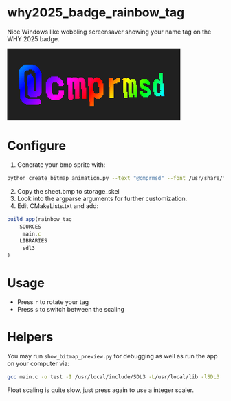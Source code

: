 # why2025_badge_rainbow_tag
Nice Windows like wobbling screensaver showing your name tag on the WHY 2025 badge.

![tag](tag.png)

# Configure

1. Generate your bmp sprite with:
```bash
python create_bitmap_animation.py --text "@cmprmsd" --font /usr/share/fonts/Adwaita/AdwaitaMono-Bold.ttf --size 240x240 --bpp 8 --scroll-cycles 1
```
2. Copy the sheet.bmp to storage_skel
3. Look into the argparse arguments for further customization.
4. Edit CMakeLists.txt and add:
```js
build_app(rainbow_tag
    SOURCES
     main.c
    LIBRARIES
     sdl3
)
```

# Usage

- Press `r` to rotate your tag
- Press `s` to switch between the scaling

# Helpers
You may run `show_bitmap_preview.py` for debugging as well as run the app on your computer via:
```bash
gcc main.c -o test -I /usr/local/include/SDL3 -L/usr/local/lib -lSDL3
``` 

Float scaling is quite slow, just press again to use a integer scaler.